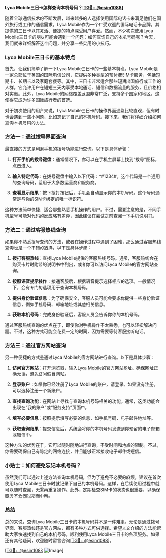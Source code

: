 **Lyca Mobile三日卡怎样查询本机号码？[[TG💪+ @esim1088](https://t.me/s/esim1088)]**

随着全球通信技术的不断发展，越来越多的人选择使用国际电话卡来满足他们在国外旅行或工作的通信需求。Lyca Mobile作为一个广受欢迎的国际电话卡品牌，其提供的三日卡以其灵活、便捷的特点深受用户喜爱。然而，不少初次使用Lyca Mobile三日卡的朋友可能会遇到一个问题：如何查询自己的本机号码呢？今天，我们就来详细解答这个问题，并分享一些实用的小技巧。

### Lyca Mobile三日卡的基本特点

首先，让我们简单了解一下Lyca Mobile三日卡的一些基本特点。Lyca Mobile是一家总部位于英国的国际电信公司，它提供多种类型的预付费SIM卡服务，包括短期卡、长期卡以及家庭套餐等。其中，三日卡非常适合那些短期出国旅行或工作的人群。它允许用户在短短三天内享受本地通话、短信和数据流量的服务，且价格相对实惠。此外，Lyca Mobile的网络覆盖范围非常广泛，支持多个国家和地区，这使得它成为许多国际旅行者的首选。

对于初次使用的用户来说，Lyca Mobile三日卡的操作界面通常比较直观，但有时也会遇到一些小问题，比如忘记了自己的本机号码。接下来，我们将详细介绍如何查询本机号码的方法。

### 方法一：通过拨号界面查询

最直接的方式是利用手机的拨号功能进行查询。以下是具体步骤：

1. **打开手机的拨号键盘**：通常情况下，你可以在手机主屏幕上找到“拨号”图标，点击进入。
   
2. **输入特定代码**：在拨号键盘中输入以下代码：*#1234#。这个代码是一个通用的查询号码，适用于大多数运营商和服务商。

3. **查看显示结果**：按下拨打按钮后，手机会自动显示你的本机号码。这个号码通常是与你的SIM卡绑定的唯一标识符。

这种方法简单快捷，适合那些熟悉手机操作的用户。不过，需要注意的是，不同手机型号可能对代码的反应略有差异，因此建议在尝试之前查阅一下手机说明书。

### 方法二：通过客服热线查询

如果你不熟悉拨号查询的方法，或者在操作过程中遇到了困难，那么通过客服热线查询也是一个不错的选择。以下是具体步骤：

1. **拨打客服热线**：查找Lyca Mobile提供的客服热线号码。通常，客服热线会在购买卡片时附带的说明书中列出，或者你可以访问Lyca Mobile的官方网站查询。

2. **按照语音提示操作**：接通客服后，根据语音提示选择相应的选项。一般情况下，会有专门的选项用于查询本机号码。

3. **提供身份验证信息**：为了确保安全，客服人员可能会要求你提供一些身份验证信息，例如手机号码、邮箱地址或其他相关信息。

4. **获取本机号码**：完成身份验证后，客服人员会告诉你你的本机号码。

通过客服热线查询的优点在于，即使你对手机操作不太熟悉，也可以轻松解决问题。不过，这种方式可能会花费一定的时间，因为需要等待客服接听电话。

### 方法三：通过官方网站查询

另一种便捷的方式是通过Lyca Mobile的官方网站进行查询。以下是具体步骤：

1. **访问官方网站**：打开浏览器，输入Lyca Mobile的官方网站网址。确保网址正确无误，避免访问假冒网站。

2. **登录账户**：如果你已经注册了Lyca Mobile的账户，请登录。如果没有注册，可以选择注册一个新账户。

3. **查找查询功能**：在网站上寻找与查询本机号码相关的功能。通常，这类功能会出现在“我的账户”或“服务支持”页面中。

4. **填写必要信息**：按照提示填写必要的信息，如手机号码、电子邮件地址等。

5. **获取查询结果**：提交信息后，系统会将你的本机号码发送到你预留的电子邮箱或短信中。

这种方法的优势在于，它可以随时随地进行查询，不受时间和地点的限制。不过，你需要确保自己有稳定的网络连接，并且能够正常接收电子邮件或短信。

### 小贴士：如何避免忘记本机号码？

虽然我们可以通过上述方法查询本机号码，但为了避免不必要的麻烦，建议在首次使用Lyca Mobile三日卡时就记录下自己的本机号码。这样，在后续使用过程中就可以随时查阅，无需再重复操作。此外，定期检查SIM卡的状态也很重要，以确保服务不会因过期而中断。

### 总结

总的来说，查询Lyca Mobile三日卡的本机号码并不是一件难事。无论是通过拨号界面、客服热线还是官方网站，都有多种方式可供选择。希望本文介绍的方法能帮助大家快速找到自己的本机号码，顺利使用Lyca Mobile三日卡的各项服务。如果还有其他疑问，欢迎随时留言咨询[[TG💪+ @esim1088](https://t.me/s/esim1088)]。

[[TG💪+ @esim1088](https://t.me/s/esim1088) ![Image](https://i.postimg.cc/4NQfJmqS/Snipaste-2025-05-13-00-14-12.png)]